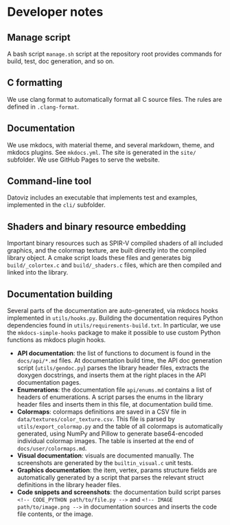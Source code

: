 # Developer notes

## Manage script

A bash script `manage.sh` script at the repository root provides commands for build, test, doc generation, and so on.

## C formatting

We use clang format to automatically format all C source files. The rules are defined in `.clang-format`.

## Documentation

We use mkdocs, with material theme, and several markdown, theme, and mkdocs plugins. See `mkdocs.yml`. The site is generated in the `site/` subfolder. We use GitHub Pages to serve the website.

## Command-line tool

Datoviz includes an executable that implements test and examples, implemented in the `cli/` subfolder.

## Shaders and binary resource embedding

Important binary resources such as SPIR-V compiled shaders of all included graphics, and the colormap texture, are built directly into the compiled library object. A cmake script loads these files and generates big `build/_colortex.c` and `build/_shaders.c` files, which are then compiled and linked into the library.

## Documentation building

Several parts of the documentation are auto-generated, via mkdocs hooks implemented in `utils/hooks.py`. Building the documentation requires Python dependencies found in `utils/requirements-build.txt`. In particular, we use the `mkdocs-simple-hooks` package to make it possible to use custom Python functions as mkdocs plugin hooks.

* **API documentation**: the list of functions to document is found in the `docs/api/*.md` files. At documentation build time, the API doc generation script (`utils/gendoc.py`) parses the library header files, extracts the doxygen docstrings, and inserts them at the right places in the API documentation pages.
* **Enumerations**: the documentation file `api/enums.md` contains a list of headers of enumerations. A script parses the enums in the library header files and inserts them in this file, at documentation build time.
* **Colormaps**: colormaps definitions are saved in a CSV file in `data/textures/color_texture.csv`. This file is parsed by `utils/export_colormap.py` and the table of all colormaps is automatically generated, using NumPy and Pillow to generate base64-encoded individual colormap images. The table is inserted at the end of `docs/user/colormaps.md`.
* **Visual documentation**: visuals are documented manually. The screenshots are generated by the `builtin_visual.c` unit tests.
* **Graphics documentation**: the item, vertex, params structure fields are automatically generated by a script that parses the relevant struct definitions in the library header files.
* **Code snippets and screenshots**: the documentation build script parses `<!-- CODE_PYTHON path/to/file.py -->` and `<!-- IMAGE path/to/image.png -->` in documentation sources and inserts the code file contents, or the image.
